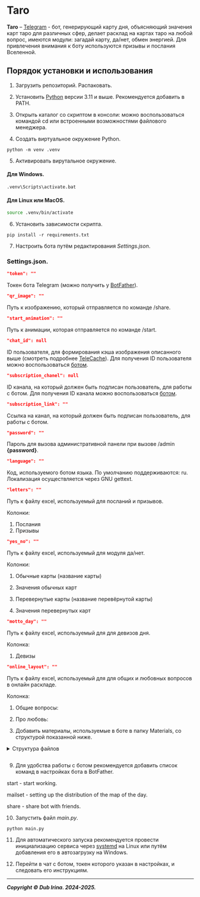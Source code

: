 # Taro
**Taro** – [Telegram](https://telegram.org) - бот, генерирующий карту дня, объясняющий значения карт таро для различных сфер, делает расклад на картах таро на любой вопрос, имеются модули: загадай карту, да/нет, обмен энергией. Для привлечения внимания к боту используются призывы и послания Вселенной.

## Порядок установки и использования
1. Загрузить репозиторий. Распаковать.

2. Установить [Python](https://www.python.org/downloads/) версии 3.11 и выше. Рекомендуется добавить в PATH.

3. Открыть каталог со скриптом в консоли: можно воспользоваться командой cd или встроенными возможностями файлового менеджера.

4. Создать виртуальное окружение Python.

```
python -m venv .venv
```

5. Активировать вирутальное окружение.

#### Для Windows.
    
```shell
.venv\Scripts\activate.bat
```

#### Для Linux или MacOS.

```bash
source .venv/bin/activate
```

6. Установить зависимости скрипта.

```
pip install -r requirements.txt
```

7. Настроить бота путём редактирования _Settings.json_.

### Settings.json.

```JSON
"token": ""
```

Токен бота Telegram (можно получить у [BotFather](https://t.me/BotFather)).

```JSON
"qr_image": ""
```

Путь к изображению, который отправляется по команде /share.

```JSON
"start_animation": ""
```

Путь к анимации, которая отправляется по команде /start.

```JSON
"chat_id": null
```

ID пользователя, для формирования кэша изображения описанного выше (смотреть подробнее [TeleCache](https://github.com/DUB1401/dublib/blob/main/docs/TelebotUtils/Cache.md)).
Для получения ID пользователя можно воспользоваться [ботом](https://t.me/chat_id_echo_bot).

```JSON
"subscription_chanel": null 
```

ID канала, на который должен быть подписан пользователь, для работы с ботом.
Для получения ID канала можно воспользоваться [ботом](https://t.me/chat_id_echo_bot).

```JSON
"subscription_link": ""
```

Ссылка на канал, на который должен быть подписан пользователь, для работы с ботом.

```JSON
"password": ""
```

Пароль для вызова административной панели при вызове /admin **{password}**.

```JSON
"language": ""
```

Код, используемого ботом языка. По умолчанию поддерживаются: ru. Локализация осуществляется через GNU gettext.

```JSON
"letters": ""
```

Путь к файлу excel, используемый для посланий и призывов.

Колонки: 

1. Послания
2. Призывы

```JSON
"yes_no": ""
```

Путь к файлу excel, используемый для модуля да/нет. 

Колонки: 

1. Обычные карты (название карты)

2. Значения обычных карт

3. Перевернутые карты (название перевёрнутой карты)

4. Значения перевернутых карт

```JSON
"motto_day": ""
```

Путь к файлу excel, используемый для для девизов дня.

Колонка: 

1. Девизы

```JSON
"online_layout": ""
```

Путь к файлу excel, используемый для для общих и любовных вопросов в онлайн раскладе.

Колонка: 

1. Общие вопросы:
2. Про любовь:

8. Добавить материалы, используемые в боте в папку Materials, со структурой показанной ниже.
<details>
<summary>Структура файлов<p></p></summary> 

```html
.
└── Materials
    ├── ChoiceCard
    │   ├── 02.06.2025 # понедельник
    │   │   ├── 0.txt
    │   │   ├── 0.jpg
    │   │   ├── 1.txt
    │   │   ├── 1.jpg
    │   │   ├── 2.txt
    │   │   ├── 2.jpg
    │   │   ├── 3.txt
    │   │   ├── 3.jpg
    │   │   ├── 4.txt
    │   │   └── 4.jpg
    │   ├── 04.06.2025 # среда
    │   ├── 06.06.2025 # пятница
    │   └── ...
    ├── Layouts/
    │   ├── 1 комплект/
    │   │   ├── 1.jpg <!-- Изображение трёх закрытых карт, далее карты поочерёдно открываются в следующих изображениях -->
    │   │   ├── ...
    │   │   ├── 4.jpg
    │   │   └── cards.json <!-- Список из названий карт, использующихся в этом комплекте -->
    │   ├── 2 комплект
    │   └── ...
    ├── Photo /
    │   ├── 18.01.2025.jpg <!-- Карта дня -->
    │   ├── 19.01.2025.jpg
    │   └── ...
    ├── Reversed
    │   ├── 1.jpg
    │   ├── ...
    │   ├── 78.jpg
    │   └── ...
    ├── Straight
    │   ├── 1.jpg
    │   ├── ...
    │   └── 78.jpg
    ├── Text /
    │   ├── 18.01.2025.txt <!-- Текст карты дня -->
    │   ├── 19.01.2025.txt
    │   └── ...
    ├── Values/
    │   ├── Arcanas/
    │   │   ├── 0. Шут/
    |   │   │   ├── 1.txt <!--Текст общее значение для карты шута -->
    |   │   │   ├── 2.txt <!--Текст личностное состояние для карты шута -->
    |   │   │   ├── 3.txt <!--Текст на глубоком уровне для карты шута -->
    |   │   │   ├── 4.txt <!--Текст в работе и карьере для карты шута -->
    |   │   │   ├── 5.txt <!--Текст в финансах для карты шута -->
    |   │   │   ├── 6.txt <!--Текст в любовной сфере для карты шута -->
    |   │   │   ├── 7.txt <!--Текст состояние здоровья для карты шута -->
    |   │   │   ├── 8.txt <!--Текст перевернутая карта для карты шута -->
    |   │   │   └── image.jpg <!-- Карта шута -->
    |   │   ├── I. Маг/
    |   │   │   └── ...
    |   │   ├── II. Жрица
    |   │   ├── III. Императрица
    |   │   ├── IV. Император
    |   │   ├── IX. Отшельник
    |   │   ├── V. Жрец
    |   │   ├── VI. Влюбленные
    |   │   ├── VII. Колесница
    |   │   ├── VIII. Справедливость
    |   │   ├── X. Фортуна
    |   │   ├── XI. Сила
    |   │   ├── XII. Повешенный|
    |   │   ├── XIII. Смерть
    |   │   ├── XIV. Умеренность
    |   │   ├── XIX. Солнце
    |   │   ├── XV. Дьявол
    |   │   ├── XVI. Башня
    |   │   ├── XVII. Звезда
    |   │   ├── XVIII. Луна
    |   │   ├── XX. Суд
    |   │   └── XXI. Мир
    |   ├── Cups/
    |   │   ├── 1. Туз кубков/
    |   │   │   ├── 1.txt
    |   │   │   ├── ...
    |   │   │   ├── 8.txt
    |   │   │   └── image.jpg
    |   │   ├── 2. Двойка кубков/
    |   │   │   └── ...
    |   │   ├── ...
    |   │   ├── 10. Десятка кубков
    |   │   ├── 11. Паж кубков
    |   │   ├── 12. Рыцарь кубков
    |   │   ├── 13. Королева кубков
    |   │   └── 14. Король кубков
    |   ├── Pentacles/
    |   │   ├── 1. Туз пентаклей/
    |   │   │   ├── 1.txt
    |   │   │   ├── ...
    |   │   │   ├── 8.txt
    |   │   │   └── image.jpg
    |   │   ├── 2. Двойка пентаклей/
    |   │   │   └── ...
    |   │   ├── ...
    |   │   ├── 10. Десятка пентаклей
    |   │   ├── ...
    |   │   └── 14. Король пентаклей
    |   ├── Swords/
    |   │   ├── 1. Туз мечей/
    |   │   │   ├── 1.txt
    |   │   │   ├── ...
    |   │   │   ├── 8.txt
    |   │   │   └── image.jpg
    |   │   ├── 2. Двойка мечей/
    |   │   │   └── ...
    |   │   ├── ...
    |   │   ├── 10. Десятка мечей
    |   │   ├── ...
    |   │   └── 14. Король мечей
    |   └── Wands/
    |       ├── 1. Туз жезлов/
    |       │   ├── 1.txt
    |       │   ├── ...
    |       │   ├── 8.txt
    |       │   └── image.jpg
    |       ├── 2. Двойка жезлов/
    |       │   └── ...
    |       ├── ...
    |       ├── 10. Десятка жезлов
    |       ├── ...
    |       └── 14. Король жезлов
    └── Video
        ├── 03.06.2025.mp4
        ├── 04.06.2025.mp4 
        └── ...
           
```
</details>

9. Для удобства работы с ботом рекомендуется добавить список команд в настройках бота в BotFather.
   
start - start working.

mailset - setting up the distribution of the map of the day.

share - share bot with friends.

10. Запустить файл _main.py_.

```
python main.py
```

11. Для автоматического запуска рекомендуется провести инициализацию сервиса через [systemd](systemd/README.md) на Linux или путём добавления его в автозагрузку на Windows.

12. Перейти в чат с ботом, токен которого указан в настройках, и следовать его инструкциям.

---
**_Copyright © Dub Irina. 2024-2025._**
